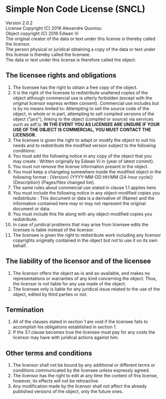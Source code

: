 # Simple Non Code License (SNCL)

Version 2.0.2<br>
License Copyright (C) 2016 Alexandre Quoniou<br>
Object copyright (C) 2016 Edwan Vi<br>
The original creator of the data or text under this license is thereby called the licensor.<br>
The person physical or juridical obtaining a copy of the data or text under this license is thereby called the licensee.<br>
The data or text under this license is therefore called the object.

## The licensee rights and obligations

1. The licensee has the right to obtain a free copy of the object.
2. It is the right of the licensee to redistribute unaltered copies of the object although commercial use is utterly forbidden (except with the original licensor express written consent). Commercial use includes but is by no means limited to: Attempting to sell the source code of the object, in whole or in part, attempting to sell compiled versions of the object ("jars"), linking to the object (compiled or source) via services such as adf.ly. **IN THE EVENT YOU AS LICENSEE ARE UNSURE IF YOUR USE OF THE OBJECT IS COMMERCIAL, YOU MUST CONTACT THE LICENSOR.**
3. The licensee is given the right to adapt or modify the object to suit his needs and to redistribute the modified version subject to the following conditions:
 1. You must add the following notice in any copy of the object that you may create : Written originally by Edwan Vi in {year of latest commit}.
 2. You must not remove the license information present in the object.
 3. You must keep a changelog somewhere inside the modified object in the following format : {Version} {YYYY-MM-DD HH:MM (24-hour cycle)} {Description} {Pages/files changed list}.
 4. The same rules about commercial use stated in clause 1.1 applies here.
 5. You must include the following notice in any object-modified copies you redistribute : This document or data is a derivative of {Name} and the information contained here may or may not represent the original document or data.
 6. You must include this file along with any object-modified copies you redistribute.
 7. In case of juridical problems that may arise from licensee edits the licensee is liable instead of the licensor.
4. The licensee is given the right to redistribute work including any licensor copyrights originally contained in the object but not to use it on its own behalf.

## The liability of the licensor and of the licensee

1. The licensor offers the object as-is and as-available, and makes no representations or warranties of any kind concerning the object. Thus, the licensor is not liable for any use made of the object.
2. The licensee only is liable for any juridical issue related to the use of the object, edited by third parties or not.

## Termination

1. All of the clauses stated in section 1 are void if the licensee fails to accomplish his obligations established in section 1.
2. If the 3.1 clause becomes true the licensee must pay for any costs the licensor may have with juridical actions against him.

## Other terms and conditions

1. The licensor shall not be bound by any additional or different terms or conditions communicated by the licensee unless expressly agreed.
2. The licensor has the right to edit at any time the content of this license, however, its effects will not be retroactive.
3. Any modification made by the licensor shall not affect the already published versions of the object, only the future ones.
